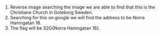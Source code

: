 1. Reverse image searching the image we are able to find that this is the Christiane Church in Goteborg Sweden.
2. Searching for this on google we will find the address to be Norra Hamngatan 16.
3. The flag will be S2G{Norra Hamngatan 16}.